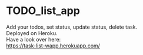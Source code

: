# TODO_list_app
Add your todos, set status, update status, delete task.    
Deployed on Heroku.             
Have a look over here:       
https://task-list-wapp.herokuapp.com/
